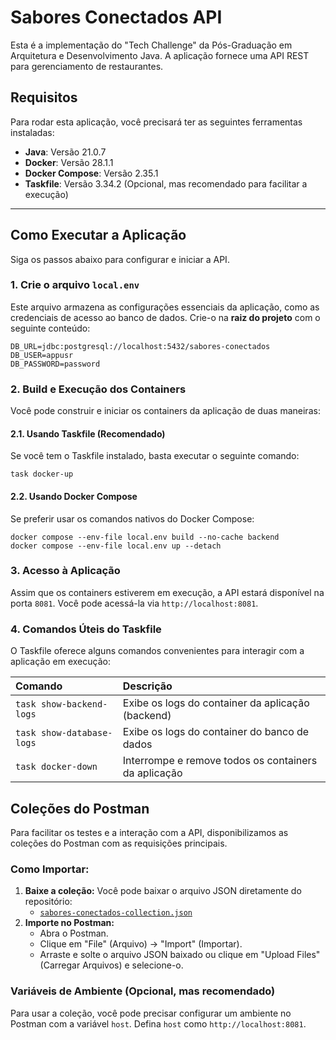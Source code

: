 # Sabores Conectados API

Esta é a implementação do "Tech Challenge" da Pós-Graduação em Arquitetura e Desenvolvimento Java. A aplicação fornece uma API REST para gerenciamento de restaurantes.

## Requisitos

Para rodar esta aplicação, você precisará ter as seguintes ferramentas instaladas:

* **Java**: Versão 21.0.7
* **Docker**: Versão 28.1.1
* **Docker Compose**: Versão 2.35.1
* **Taskfile**: Versão 3.34.2 (Opcional, mas recomendado para facilitar a execução)

---

## Como Executar a Aplicação

Siga os passos abaixo para configurar e iniciar a API.

### 1. Crie o arquivo `local.env`

Este arquivo armazena as configurações essenciais da aplicação, como as credenciais de acesso ao banco de dados. Crie-o na **raiz do projeto** com o seguinte conteúdo:

```text
DB_URL=jdbc:postgresql://localhost:5432/sabores-conectados
DB_USER=appusr
DB_PASSWORD=password
```

### 2. Build e Execução dos Containers

Você pode construir e iniciar os containers da aplicação de duas maneiras:

#### 2.1. Usando Taskfile (Recomendado)

Se você tem o Taskfile instalado, basta executar o seguinte comando:

```shell
task docker-up
```

#### 2.2. Usando Docker Compose

Se preferir usar os comandos nativos do Docker Compose:

```shell
docker compose --env-file local.env build --no-cache backend
docker compose --env-file local.env up --detach
```

### 3. Acesso à Aplicação

Assim que os containers estiverem em execução, a API estará disponível na porta `8081`. Você pode acessá-la via `http://localhost:8081`.

### 4. Comandos Úteis do Taskfile

O Taskfile oferece alguns comandos convenientes para interagir com a aplicação em execução:

| Comando                   | Descrição                                         |
| :------------------------ | :------------------------------------------------ |
| `task show-backend-logs`  | Exibe os logs do container da aplicação (backend) |
| `task show-database-logs` | Exibe os logs do container do banco de dados      |
| `task docker-down`        | Interrompe e remove todos os containers da aplicação |

## Coleções do Postman

Para facilitar os testes e a interação com a API, disponibilizamos as coleções do Postman com as requisições principais.

### Como Importar:

1.  **Baixe a coleção:** Você pode baixar o arquivo JSON diretamente do repositório:
    * [`sabores-conectados-collection.json`](./docs/postman/sabores-conectados-collection.json)
2.  **Importe no Postman:**
    * Abra o Postman.
    * Clique em "File" (Arquivo) -> "Import" (Importar).
    * Arraste e solte o arquivo JSON baixado ou clique em "Upload Files" (Carregar Arquivos) e selecione-o.

### Variáveis de Ambiente (Opcional, mas recomendado)

Para usar a coleção, você pode precisar configurar um ambiente no Postman com a variável `host`. Defina `host` como `http://localhost:8081`.

